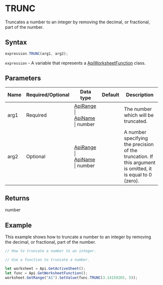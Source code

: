 # TRUNC

Truncates a number to an integer by removing the decimal, or fractional, part of the number.

## Syntax

```javascript
expression.TRUNC(arg1, arg2);
```

`expression` - A variable that represents a [ApiWorksheetFunction](../ApiWorksheetFunction.md) class.

## Parameters

| **Name** | **Required/Optional** | **Data type** | **Default** | **Description** |
| ------------- | ------------- | ------------- | ------------- | ------------- |
| arg1 | Required | [ApiRange](../../ApiRange/ApiRange.md) \| [ApiName](../../ApiName/ApiName.md) \| number |  | The number which will be truncated. |
| arg2 | Optional | [ApiRange](../../ApiRange/ApiRange.md) \| [ApiName](../../ApiName/ApiName.md) \| number |  | A number specifying the precision of the truncation. If this argument is omitted, it is equal to 0 (zero). |

## Returns

number

## Example

This example shows how to truncate a number to an integer by removing the decimal, or fractional, part of the number.

```javascript editor-xlsx
// How to truncate a number to an integer.

// Use a function to truncate a number.

let worksheet = Api.GetActiveSheet();
let func = Api.GetWorksheetFunction();
worksheet.GetRange("A1").SetValue(func.TRUNC(3.14159265, 5));
```
